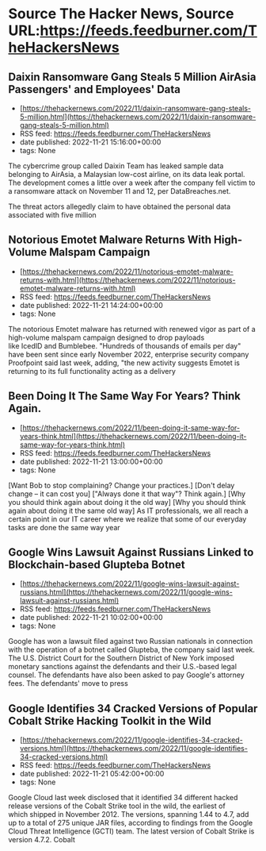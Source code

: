 # Source The Hacker News, Source URL:https://feeds.feedburner.com/TheHackersNews

## Daixin Ransomware Gang Steals 5 Million AirAsia Passengers' and Employees' Data
 - [https://thehackernews.com/2022/11/daixin-ransomware-gang-steals-5-million.html](https://thehackernews.com/2022/11/daixin-ransomware-gang-steals-5-million.html)
 - RSS feed: https://feeds.feedburner.com/TheHackersNews
 - date published: 2022-11-21 15:16:00+00:00
 - tags: None

The cybercrime group called Daixin Team has leaked sample data belonging to AirAsia, a Malaysian low-cost airline, on its data leak portal.
The development comes a little over a week after the company fell victim to a ransomware attack on November 11 and 12, per DataBreaches.net.
<!--adsense-->
The threat actors allegedly claim to have obtained the personal data associated with five million

## Notorious Emotet Malware Returns With High-Volume Malspam Campaign
 - [https://thehackernews.com/2022/11/notorious-emotet-malware-returns-with.html](https://thehackernews.com/2022/11/notorious-emotet-malware-returns-with.html)
 - RSS feed: https://feeds.feedburner.com/TheHackersNews
 - date published: 2022-11-21 14:24:00+00:00
 - tags: None

The notorious Emotet malware has returned with renewed vigor as part of a high-volume malspam campaign designed to drop payloads like IcedID and Bumblebee.
"Hundreds of thousands of emails per day" have been sent since early November 2022, enterprise security company Proofpoint said last week, adding, "the new activity suggests Emotet is returning to its full functionality acting as a delivery

## Been Doing It The Same Way For Years? Think Again.
 - [https://thehackernews.com/2022/11/been-doing-it-same-way-for-years-think.html](https://thehackernews.com/2022/11/been-doing-it-same-way-for-years-think.html)
 - RSS feed: https://feeds.feedburner.com/TheHackersNews
 - date published: 2022-11-21 13:00:00+00:00
 - tags: None

[Want Bob to stop complaining? Change your practices.]
[Don't delay change – it can cost you]
["Always done it that way"? Think again.]
[Why you should think again about doing it the old way]
[Why you should think again about doing it the same old way]
As IT professionals, we all reach a certain point in our IT career where we realize that some of our everyday tasks are done the same way year

## Google Wins Lawsuit Against Russians Linked to Blockchain-based Glupteba Botnet
 - [https://thehackernews.com/2022/11/google-wins-lawsuit-against-russians.html](https://thehackernews.com/2022/11/google-wins-lawsuit-against-russians.html)
 - RSS feed: https://feeds.feedburner.com/TheHackersNews
 - date published: 2022-11-21 10:02:00+00:00
 - tags: None

Google has won a lawsuit filed against two Russian nationals in connection with the operation of a botnet called Glupteba, the company said last week.
The U.S. District Court for the Southern District of New York imposed monetary sanctions against the defendants and their U.S.-based legal counsel. The defendants have also been asked to pay Google's attorney fees. The defendants' move to press

## Google Identifies 34 Cracked Versions of Popular Cobalt Strike Hacking Toolkit in the Wild
 - [https://thehackernews.com/2022/11/google-identifies-34-cracked-versions.html](https://thehackernews.com/2022/11/google-identifies-34-cracked-versions.html)
 - RSS feed: https://feeds.feedburner.com/TheHackersNews
 - date published: 2022-11-21 05:42:00+00:00
 - tags: None

Google Cloud last week disclosed that it identified 34 different hacked release versions of the Cobalt Strike tool in the wild, the earliest of which shipped in November 2012.
The versions, spanning 1.44 to 4.7, add up to a total of 275 unique JAR files, according to findings from the Google Cloud Threat Intelligence (GCTI) team. The latest version of Cobalt Strike is version 4.7.2.
Cobalt
